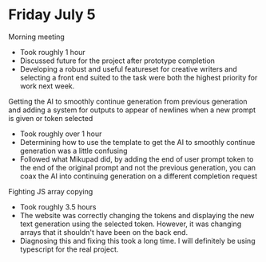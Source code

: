 # Friday July 5

Morning meeting
- Took roughly 1 hour
- Discussed future for the project after prototype completion
- Developing a robust and useful featureset for creative writers and selecting a front end suited to the task were both the highest priority for work next week. 

Getting the AI to smoothly continue generation from previous generation and adding a system for outputs to appear of newlines when a new prompt is given or token selected
- Took roughly over 1 hour
- Determining how to use the template to get the AI to smoothly continue generation was a little confusing
- Followed what Mikupad did, by adding the end of user prompt token to the end of the original prompt and not the previous generation, you can coax the AI into continuing generation on a different completion request

Fighting JS array copying
- Took roughly 3.5 hours
- The website was correctly changing the tokens and displaying the new text generation using the selected token. However, it was changing arrays that it shouldn't have been on the back end.
- Diagnosing this and fixing this took a long time. I will definitely be using typescript for the real project. 
